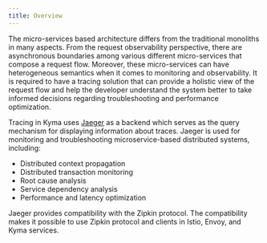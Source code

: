 ```yaml
---
title: Overview
---
```


The micro-services based architecture differs from the traditional monoliths in many aspects. From the request observability perspective, there are asynchronous boundaries among various different micro-services that compose a request flow. Moreover, these micro-services can have heterogeneous semantics when it comes to monitoring and observability. It is required to have a tracing solution that can provide a holistic view of the request flow and help the developer understand the system better to take informed decisions regarding troubleshooting and performance optimization.

Tracing in Kyma uses [Jaeger](https://www.jaegertracing.io/docs/) as a backend which serves as the query mechanism for displaying information about traces. Jaeger is used for monitoring and troubleshooting microservice-based distributed systems, including:

- Distributed context propagation
- Distributed transaction monitoring
- Root cause analysis
- Service dependency analysis
- Performance and latency optimization

Jaeger provides compatibility with the Zipkin protocol. The compatibility makes it possible to use Zipkin protocol and clients in Istio, Envoy, and Kyma services.
